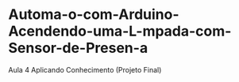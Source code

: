# Automa-o-com-Arduino-Acendendo-uma-L-mpada-com-Sensor-de-Presen-a
Aula 4 Aplicando Conhecimento (Projeto Final)
